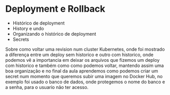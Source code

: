 # Deployment e Rollback

 - Histórico de deployment
 - History e undo
 - Organizando o histórico de deployment
 - Secrets

Sobre como voltar uma revision num cluster Kubernetes, onde foi mostrado a diferença entre um deploy sem historico e outro com historico, onde podemos vê a importancia em deixar os arquivos que fizemos um deploy com historico e também como como podemos voltar, mantendo assim uma boa organização e no final da aula aprendemos como podemos criar um secret num momento que queremos subir uma imagem no Docker Hub, no exemplo foi usado o banco de dados, onde protegemos o nome do banco e a senha, para o usuario não ter acesso.
